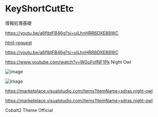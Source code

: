 # KeyShortCutEtc
情報処理基礎


https://youtu.be/a6fIbtFB46g?si=ujLhnHRR6DXE88WC

[html-request](https://www.youtube.com/embed/a6fIbtFB46g)

https://youtu.be/a6fIbtFB46g?si=ujLhnHRR6DXE88WC

https://www.youtube.com/watch?v=WGuFofNF1Pk
Night Owl

![image](https://github.com/luka3117/KeyShortCutEtc/assets/54393564/ecf0d3b9-570d-40b4-888d-0f2cf61cb85d)

![image](https://github.com/luka3117/KeyShortCutEtc/assets/54393564/8162490f-96d1-4acc-8390-47998789cf34)

https://marketplace.visualstudio.com/items?itemName=sdras.night-owl

https://marketplace.visualstudio.com/items?itemName=sdras.night-owl

Cobalt2 Theme Official

